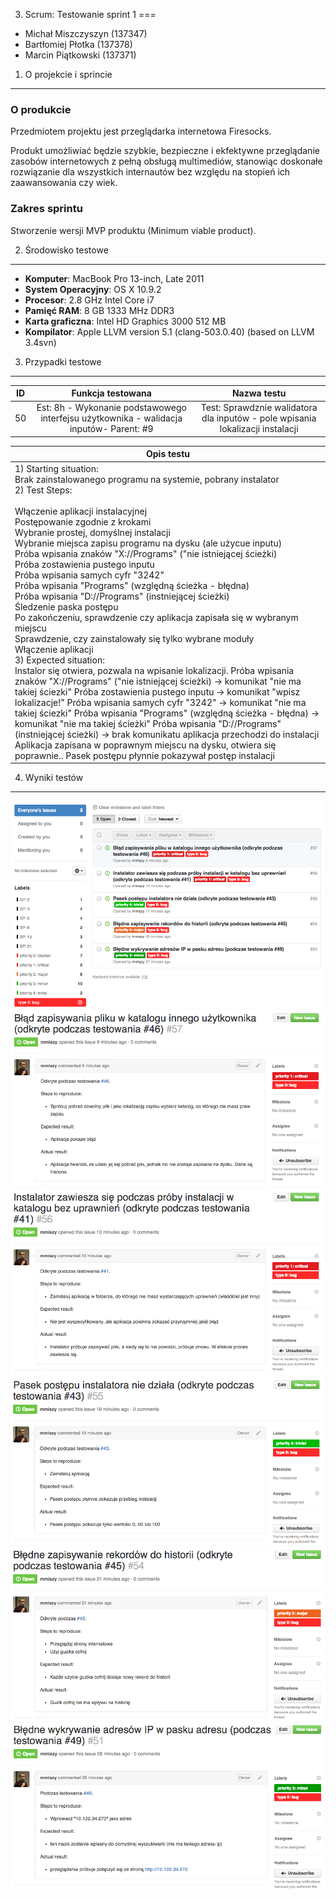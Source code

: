 3. Scrum: Testowanie sprint 1
===

* Michał Miszczyszyn (137347)
* Bartłomiej Płotka (137378)
* Marcin Piątkowski (137371)

1. O projekcie i sprincie
---

### O produkcie

Przedmiotem projektu jest przeglądarka internetowa Firesocks.

Produkt umożliwiać będzie szybkie, bezpieczne i ekfektywne przeglądanie zasobów internetowych z pełną obsługą multimediów, stanowiąc doskonałe rozwiązanie dla wszystkich internautów bez względu na stopień ich zaawansowania czy wiek.

### Zakres sprintu

Stworzenie wersji MVP produktu (Minimum viable product).

2. Środowisko testowe
---

* **Komputer**: MacBook Pro 13-inch, Late 2011
* **System Operacyjny**: OS X 10.9.2
* **Procesor**: 2.8 GHz Intel Core i7
* **Pamięć RAM**: 8 GB 1333 MHz DDR3
* **Karta graficzna**: Intel HD Graphics 3000 512 MB
* **Kompilator**: Apple LLVM version 5.1 (clang-503.0.40) (based on LLVM 3.4svn)

3. Przypadki testowe
---

| ID        | Funkcja testowana           | Nazwa testu  | 
| :------------:|:-------------:| :-----:| 
| 50   | Est: 8h - Wykonanie podstawowego interfejsu użytkownika - walidacja inputów- Parent: #9  | Test: Sprawdznie walidatora dla inputów - pole wpisania lokalizacji instalacji |
<table>
    <thead>
        <tr>
            <th>Opis testu</th>
        </tr>
    </thead>
    <tbody>
        <tr>
            <td>
            1) Starting situation:<br/>
Brak zainstalowanego programu na systemie, pobrany instalator<br/>
2) Test Steps:<br/>
<br/>
Włączenie aplikacji instalacyjnej<br/>
Postępowanie zgodnie z krokami<br/>
Wybranie prostej, domyślnej instalacji<br/>
Wybranie miejsca zapisu programu na dysku (ale użycue inputu)<br/>
Próba wpisania znaków "X://Programs" ("nie istniejącej ścieżki)<br/>
Próba zostawienia pustego inputu<br/>
Próba wpisania samych cyfr "3242"<br/>
Próba wpisania "Programs" (względną ścieżka - błędna)<br/>
Próba wpisania "D://Programs" (instniejącej ścieżki)<br/>
Śledzenie paska postępu<br/>
Po zakończeniu, sprawdzenie czy aplikacja zapisała się w wybranym miejscu<br/>
Sprawdzenie, czy zainstalowały się tylko wybrane moduły<br/>
Włączenie aplikacji<br/>
3) Expected situation:<br/>
Instalor się otwiera, pozwala na wpisanie lokalizacji.
Próba wpisania znaków "X://Programs" ("nie istniejącej ścieżki) -> komunikat "nie ma takiej ściezki"
Próba zostawienia pustego inputu -> komunikat "wpisz lokalizacje!"
Próba wpisania samych cyfr "3242" -> komunikat "nie ma takiej ściezki"
Próba wpisania "Programs" (względną ścieżka - błędna) -> komunikat "nie ma takiej ścieżki"
Próba wpisania "D://Programs" (instniejącej ścieżki) -> brak komunikatu aplikacja przechodzi do instalacji Aplikacja zapisana w poprawnym miejscu na dysku, otwiera się poprawnie.. Pasek postępu płynnie pokazywał postęp instalacji
            </td>
        </tr>
    </tbody>
</table>


4. Wyniki testów
---

![](1.png)
![](2.png)
![](3.png)
![](4.png)
![](5.png)
![](6.png)
